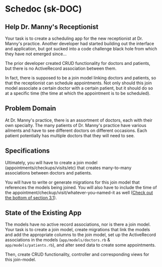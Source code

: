 # Schedoc (sk-DOC)

## Help Dr. Manny's Receptionist

Your task is to create a scheduling app for the new receptionist at Dr. Manny's practice. Another developer had started building out the interface and application, but got sucked into a code challenge black hole from which they have not emerged since...

The prior developer created CRUD functionality for doctors and patients, but there is no ActiveRecord association between them.

In fact, there is supposed to be a join model linking doctors and patients, so that the receptionist can schedule appointments. Not only should this join model associate a certain doctor with a certain patient, but it should do so at a specific time (the time at which the appointment is to be scheduled).

## Problem Domain

At Dr. Manny's practice, there is an assortment of doctors, each with their own specialty. The many patients of Dr. Manny's practice have various ailments and have to see different doctors on different occasions. Each patient potentially has multiple doctors that they will need to see.

## Specifications

Ultimately, you will have to create a join model (appointments/checkups/visits/etc) that creates many-to-many associations between doctors and patients.

You will have to write or generate migrations for this join model that references the models being joined. You will also have to include the time of the appointment/checkup/visit/whatever-you-named-it as well ([Check out the bottom of section 3.1](http://guides.rubyonrails.org/v2.3/migrations.html)).

## State of the Existing App

The models have no active record associations, nor is there a join model. Your task is to create a join model, create migrations that link the models and add the appropriate columns to the join model, set up the ActiveRecord associations in the models (`app/models/doctors.rb` & `app/models/patients.rb`), and alter seed data to create some appointments.

Then, create CRUD functionality, controller and corresponding views for this join-model. 
